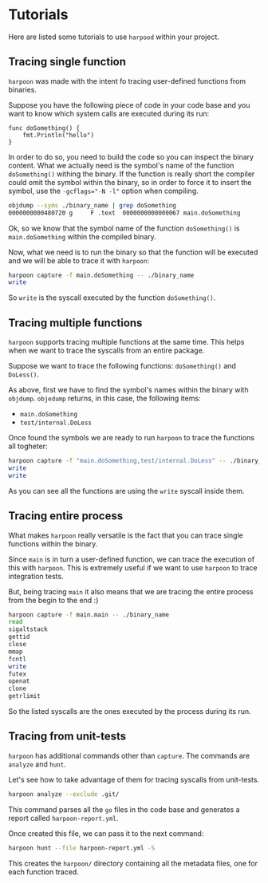 # Tutorials

Here are listed some tutorials to use `harpood` within your project.

## Tracing single function

`harpoon` was made with the intent fo tracing user-defined functions from binaries.

Suppose you have the following piece of code in your code base and you want to know which system calls are executed during its run:

```golang
func doSomething() {
    fmt.Println("hello")
}
```

In order to do so, you need to build the code so you can inspect the binary content. What we actually need is the symbol's name of the function `doSomething()` withing the binary. If the function is really short the compiler could omit the symbol within the binary, so in order to force it to insert the symbol, use the `-gcflags="-N -l"` option when compiling.

```sh
objdump --syms ./binary_name | grep doSomething
0000000000480720 g     F .text  0000000000000067 main.doSomething
```

Ok, so we know that the symbol name of the function `doSomething()` is `main.doSomething` within the compiled binary.

Now, what we need is to run the binary so that the function will be executed and we will be able to trace it with `harpoon`:

```sh
harpoon capture -f main.doSomething -- ./binary_name
write
```

So `write` is the syscall executed by the function `doSomething()`.

## Tracing multiple functions

`harpoon` supports tracing multiple functions at the same time. This helps when we want to trace the syscalls from an entire package.

Suppose we want to trace the following functions: `doSomething()` and `DoLess()`.

As above, first we have to find the symbol's names within the binary with `objdump`.
`objedump` returns, in this case, the following items:
* `main.doSomething`
* `test/internal.DoLess`

Once found the symbols we are ready to run `harpoon` to trace the functions all togheter:

```sh
harpoon capture -f "main.doSomething,test/internal.DoLess" -- ./binary_name
write
write
```

As you can see all the functions are using the `write` syscall inside them.

## Tracing entire process

What makes `harpoon` really versatile is the fact that you can trace single functions within the binary.

Since `main` is in turn a user-defined function, we can trace the execution of this with `harpoon`. This is extremely useful if we want to use `harpoon` to trace integration tests.

But, being tracing `main` it also means that we are tracing the entire process from the begin to the end :)

```sh
harpoon capture -f main.main -- ./binary_name
read
sigaltstack
gettid
close
mmap
fcntl
write
futex
openat
clone
getrlimit
```

So the listed syscalls are the ones executed by the process during its run.

## Tracing from unit-tests

`harpoon` has additional commands other than `capture`. The commands are `analyze` and `hunt`.

Let's see how to take advantage of them for tracing syscalls from unit-tests.

```sh
harpoon analyze --exclude .git/
```

This command parses all the `go` files in the code base and generates a report called `harpoon-report.yml`.

Once created this file, we can pass it to the next command:

```sh
harpoon hunt --file harpoon-report.yml -S
```

This creates the `harpoon/` directory containing all the metadata files, one for each function traced.